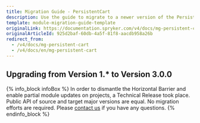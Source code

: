 ```yaml
---
title: Migration Guide - PersistentCart
description: Use the guide to migrate to a newer version of the PersistentCart module.
template: module-migration-guide-template
originalLink: https://documentation.spryker.com/v4/docs/mg-persistent-cart
originalArticleId: 925d2baf-60db-4a5f-81f8-aacdb958a26b
redirect_from:
  - /v4/docs/mg-persistent-cart
  - /v4/docs/en/mg-persistent-cart
---
```


## Upgrading from Version 1.* to Version 3.0.0
{% info_block infoBox %}
In order to dismantle the Horizontal Barrier and enable partial module updates on projects, a Technical Release took place. Public API of source and target major versions are equal. No migration efforts are required. Please [contact us](https://spryker.com/en/support/) if you have any questions.
{% endinfo_block %}
